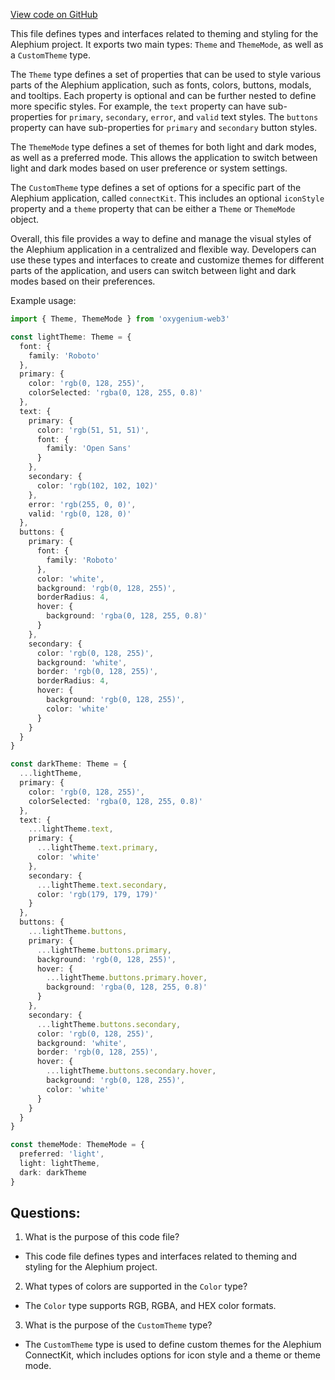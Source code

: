 [View code on GitHub](https://github.com/oxygenium/oxygenium-web3/packages/web3-react/src/styles/types.ts)

This file defines types and interfaces related to theming and styling for the Alephium project. It exports two main types: `Theme` and `ThemeMode`, as well as a `CustomTheme` type. 

The `Theme` type defines a set of properties that can be used to style various parts of the Alephium application, such as fonts, colors, buttons, modals, and tooltips. Each property is optional and can be further nested to define more specific styles. For example, the `text` property can have sub-properties for `primary`, `secondary`, `error`, and `valid` text styles. The `buttons` property can have sub-properties for `primary` and `secondary` button styles. 

The `ThemeMode` type defines a set of themes for both light and dark modes, as well as a preferred mode. This allows the application to switch between light and dark modes based on user preference or system settings. 

The `CustomTheme` type defines a set of options for a specific part of the Alephium application, called `connectKit`. This includes an optional `iconStyle` property and a `theme` property that can be either a `Theme` or `ThemeMode` object. 

Overall, this file provides a way to define and manage the visual styles of the Alephium application in a centralized and flexible way. Developers can use these types and interfaces to create and customize themes for different parts of the application, and users can switch between light and dark modes based on their preferences. 

Example usage:

```typescript
import { Theme, ThemeMode } from 'oxygenium-web3'

const lightTheme: Theme = {
  font: {
    family: 'Roboto'
  },
  primary: {
    color: 'rgb(0, 128, 255)',
    colorSelected: 'rgba(0, 128, 255, 0.8)'
  },
  text: {
    primary: {
      color: 'rgb(51, 51, 51)',
      font: {
        family: 'Open Sans'
      }
    },
    secondary: {
      color: 'rgb(102, 102, 102)'
    },
    error: 'rgb(255, 0, 0)',
    valid: 'rgb(0, 128, 0)'
  },
  buttons: {
    primary: {
      font: {
        family: 'Roboto'
      },
      color: 'white',
      background: 'rgb(0, 128, 255)',
      borderRadius: 4,
      hover: {
        background: 'rgba(0, 128, 255, 0.8)'
      }
    },
    secondary: {
      color: 'rgb(0, 128, 255)',
      background: 'white',
      border: 'rgb(0, 128, 255)',
      borderRadius: 4,
      hover: {
        background: 'rgb(0, 128, 255)',
        color: 'white'
      }
    }
  }
}

const darkTheme: Theme = {
  ...lightTheme,
  primary: {
    color: 'rgb(0, 128, 255)',
    colorSelected: 'rgba(0, 128, 255, 0.8)'
  },
  text: {
    ...lightTheme.text,
    primary: {
      ...lightTheme.text.primary,
      color: 'white'
    },
    secondary: {
      ...lightTheme.text.secondary,
      color: 'rgb(179, 179, 179)'
    }
  },
  buttons: {
    ...lightTheme.buttons,
    primary: {
      ...lightTheme.buttons.primary,
      background: 'rgb(0, 128, 255)',
      hover: {
        ...lightTheme.buttons.primary.hover,
        background: 'rgba(0, 128, 255, 0.8)'
      }
    },
    secondary: {
      ...lightTheme.buttons.secondary,
      color: 'rgb(0, 128, 255)',
      background: 'white',
      border: 'rgb(0, 128, 255)',
      hover: {
        ...lightTheme.buttons.secondary.hover,
        background: 'rgb(0, 128, 255)',
        color: 'white'
      }
    }
  }
}

const themeMode: ThemeMode = {
  preferred: 'light',
  light: lightTheme,
  dark: darkTheme
}
```
## Questions: 
 1. What is the purpose of this code file?
- This code file defines types and interfaces related to theming and styling for the Alephium project.

2. What types of colors are supported in the `Color` type?
- The `Color` type supports RGB, RGBA, and HEX color formats.

3. What is the purpose of the `CustomTheme` type?
- The `CustomTheme` type is used to define custom themes for the Alephium ConnectKit, which includes options for icon style and a theme or theme mode.